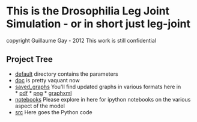 # This is the Drosophilia Leg Joint Simulation - or in short just leg-joint
copyright Guillaume Gay - 2012 
This work is still confidential

## Project Tree


* [default](tree/master/default) directory contains the parameters
* [doc](tree/master/doc) is pretty vaquant now
* [saved_graphs](saved_graphs) You'll find updated graphs in various formats here
  in  
	  * [pdf](leg-joint/tree/master/saved_graphs/pdf)
	  * [png](leg-joint/tree/master/saved_graphs/png)
	  * [graphxml](leg-joint/tree/master/saved_graphs/xml)
* [notebooks](leg-joint/tree/master/notebooks)
  Please explore in here for ipython notebooks
  on the various aspect of the model
* [src](leg-joint/tree/master/src) Here goes the Python code
